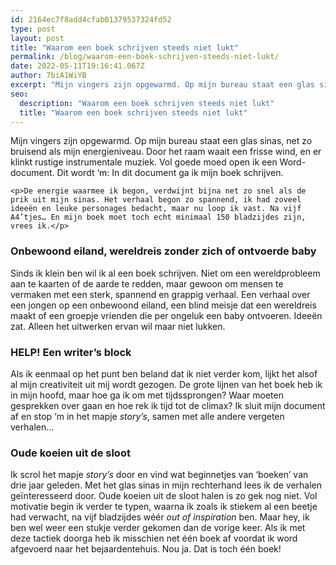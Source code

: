 ```yaml
---
id: 2164ec7f8add4cfab01379537324fd52
type: post
layout: post
title: "Waarom een boek schrijven steeds niet lukt"
permalink: /blog/waarom-een-boek-schrijven-steeds-niet-lukt/
date: 2022-05-11T19:16:41.067Z
author: 7biA1WiYB
excerpt: "Mijn vingers zijn opgewarmd. Op mijn bureau staat een glas sinas, net zo bruisend als mijn energieniveau. Door het raam waait een frisse wind, en er klinkt rustige instrumentale muziek. Vol goede moed open ik een Word-document. Dit wordt ‘m: In dit document ga ik mijn boek schrijven.  "
seo:
  description: "Waarom een boek schrijven steeds niet lukt"
  title: "Waarom een boek schrijven steeds niet lukt"
---
```

Mijn vingers zijn opgewarmd. Op mijn bureau staat een glas sinas, net zo bruisend als mijn energieniveau. Door het raam waait een frisse wind, en er klinkt rustige instrumentale muziek. Vol goede moed open ik een Word-document. Dit wordt ‘m: In dit document ga ik mijn boek schrijven.  

    <p>De energie waarmee ik begon, verdwijnt bijna net zo snel als de prik uit mijn sinas. Het verhaal begon zo spannend, ik had zoveel ideeën en leuke personages bedacht, maar nu loop ik vast. Na vijf A4’tjes… En mijn boek moet toch echt minimaal 150 bladzijdes zijn, vrees ik.</p>
<h3><strong>Onbewoond eiland, wereldreis zonder zich of ontvoerde baby</strong></h3>
<p>Sinds ik klein ben wil ik al een boek schrijven. Niet om een wereldprobleem aan te kaarten of de aarde te redden, maar gewoon om mensen te vermaken met een sterk, spannend en grappig verhaal. Een verhaal over een jongen op een onbewoond eiland, een blind meisje dat een wereldreis maakt of een groepje vrienden die per ongeluk een baby ontvoeren. Ideeën zat. Alleen het uitwerken ervan wil maar niet lukken.</p>
<h3><strong>HELP! Een writer’s block</strong></h3>
<p>Als ik eenmaal op het punt ben beland dat ik niet verder kom, lijkt het alsof al mijn creativiteit uit mij wordt gezogen. De grote lijnen van het boek heb ik in mijn hoofd, maar hoe ga ik om met tijdssprongen? Waar moeten gesprekken over gaan en hoe rek ik tijd tot de climax? Ik sluit mijn document af en stop ‘m in het mapje <em>story’s</em>, samen met alle andere vergeten verhalen…</p>
<h3><strong>Oude koeien uit de sloot </strong></h3>
<p>Ik scrol het mapje <em>story’s</em> door en vind wat beginnetjes van ‘boeken’ van drie jaar geleden. Met het glas sinas in mijn rechterhand lees ik de verhalen geïnteresseerd door. Oude koeien uit de sloot halen is zo gek nog niet. Vol motivatie begin ik verder te typen, waarna ik zoals ik stiekem al een beetje had verwacht, na vijf bladzijdes wéér <em>out of inspiration</em> ben. Maar hey, ik ben wel weer een stukje verder gekomen dan de vorige keer. Als ik met deze tactiek doorga heb ik misschien net één boek af voordat ik word afgevoerd naar het bejaardentehuis. Nou ja. Dat is toch één boek!</p>  
